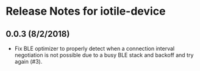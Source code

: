 # Release Notes for iotile-device

## 0.0.3 (8/2/2018)

- Fix BLE optimizer to properly detect when a connection interval negotiation is
  not possible due to a busy BLE stack and backoff and try again (#3).
